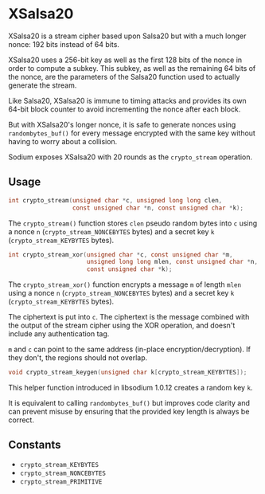 # XSalsa20

XSalsa20 is a stream cipher based upon Salsa20 but with a much longer nonce: 192 bits instead of 64 bits.

XSalsa20 uses a 256-bit key as well as the first 128 bits of the nonce in order to compute a subkey. This subkey, as well as the remaining 64 bits of the nonce, are the parameters of the Salsa20 function used to actually generate the stream.

Like Salsa20, XSalsa20 is immune to timing attacks and provides its own 64-bit block counter to avoid incrementing the nonce after each block.

But with XSalsa20's longer nonce, it is safe to generate nonces using `randombytes_buf()` for every message encrypted with the same key without having to worry about a collision.

Sodium exposes XSalsa20 with 20 rounds as the `crypto_stream` operation.

## Usage

```c
int crypto_stream(unsigned char *c, unsigned long long clen,
                  const unsigned char *n, const unsigned char *k);
```

The `crypto_stream()` function stores `clen` pseudo random bytes into `c` using a nonce `n` (`crypto_stream_NONCEBYTES` bytes) and a secret key `k` (`crypto_stream_KEYBYTES` bytes).

```c
int crypto_stream_xor(unsigned char *c, const unsigned char *m,
                      unsigned long long mlen, const unsigned char *n,
                      const unsigned char *k);
```

The `crypto_stream_xor()` function encrypts a message `m` of length `mlen` using a nonce `n` (`crypto_stream_NONCEBYTES` bytes) and a secret key `k` (`crypto_stream_KEYBYTES` bytes).

The ciphertext is put into `c`. The ciphertext is the message combined with the output of the stream cipher using the XOR operation, and doesn't include any authentication tag.

`m` and `c` can point to the same address (in-place encryption/decryption). If they don't, the regions should not overlap.

```c
void crypto_stream_keygen(unsigned char k[crypto_stream_KEYBYTES]);
```

This helper function introduced in libsodium 1.0.12 creates a random key `k`.

It is equivalent to calling `randombytes_buf()` but improves code clarity and can prevent misuse by ensuring that the provided key length is always be correct.

## Constants

- `crypto_stream_KEYBYTES`
- `crypto_stream_NONCEBYTES`
- `crypto_stream_PRIMITIVE`
